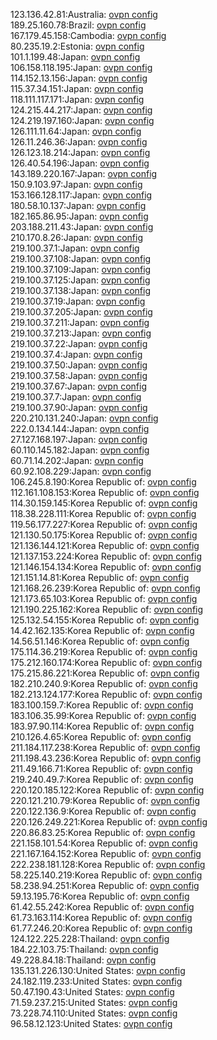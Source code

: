 123.136.42.81:Australia: [ovpn config](vpn/123_136_42_81.ovpn)  
189.25.160.78:Brazil: [ovpn config](vpn/189_25_160_78.ovpn)  
167.179.45.158:Cambodia: [ovpn config](vpn/167_179_45_158.ovpn)  
80.235.19.2:Estonia: [ovpn config](vpn/80_235_19_2.ovpn)  
101.1.199.48:Japan: [ovpn config](vpn/101_1_199_48.ovpn)  
106.158.118.195:Japan: [ovpn config](vpn/106_158_118_195.ovpn)  
114.152.13.156:Japan: [ovpn config](vpn/114_152_13_156.ovpn)  
115.37.34.151:Japan: [ovpn config](vpn/115_37_34_151.ovpn)  
118.111.117.171:Japan: [ovpn config](vpn/118_111_117_171.ovpn)  
124.215.44.217:Japan: [ovpn config](vpn/124_215_44_217.ovpn)  
124.219.197.160:Japan: [ovpn config](vpn/124_219_197_160.ovpn)  
126.111.11.64:Japan: [ovpn config](vpn/126_111_11_64.ovpn)  
126.11.246.36:Japan: [ovpn config](vpn/126_11_246_36.ovpn)  
126.123.18.214:Japan: [ovpn config](vpn/126_123_18_214.ovpn)  
126.40.54.196:Japan: [ovpn config](vpn/126_40_54_196.ovpn)  
143.189.220.167:Japan: [ovpn config](vpn/143_189_220_167.ovpn)  
150.9.103.97:Japan: [ovpn config](vpn/150_9_103_97.ovpn)  
153.166.128.117:Japan: [ovpn config](vpn/153_166_128_117.ovpn)  
180.58.10.137:Japan: [ovpn config](vpn/180_58_10_137.ovpn)  
182.165.86.95:Japan: [ovpn config](vpn/182_165_86_95.ovpn)  
203.188.211.43:Japan: [ovpn config](vpn/203_188_211_43.ovpn)  
210.170.8.26:Japan: [ovpn config](vpn/210_170_8_26.ovpn)  
219.100.37.1:Japan: [ovpn config](vpn/219_100_37_1.ovpn)  
219.100.37.108:Japan: [ovpn config](vpn/219_100_37_108.ovpn)  
219.100.37.109:Japan: [ovpn config](vpn/219_100_37_109.ovpn)  
219.100.37.125:Japan: [ovpn config](vpn/219_100_37_125.ovpn)  
219.100.37.138:Japan: [ovpn config](vpn/219_100_37_138.ovpn)  
219.100.37.19:Japan: [ovpn config](vpn/219_100_37_19.ovpn)  
219.100.37.205:Japan: [ovpn config](vpn/219_100_37_205.ovpn)  
219.100.37.211:Japan: [ovpn config](vpn/219_100_37_211.ovpn)  
219.100.37.213:Japan: [ovpn config](vpn/219_100_37_213.ovpn)  
219.100.37.22:Japan: [ovpn config](vpn/219_100_37_22.ovpn)  
219.100.37.4:Japan: [ovpn config](vpn/219_100_37_4.ovpn)  
219.100.37.50:Japan: [ovpn config](vpn/219_100_37_50.ovpn)  
219.100.37.58:Japan: [ovpn config](vpn/219_100_37_58.ovpn)  
219.100.37.67:Japan: [ovpn config](vpn/219_100_37_67.ovpn)  
219.100.37.7:Japan: [ovpn config](vpn/219_100_37_7.ovpn)  
219.100.37.90:Japan: [ovpn config](vpn/219_100_37_90.ovpn)  
220.210.131.240:Japan: [ovpn config](vpn/220_210_131_240.ovpn)  
222.0.134.144:Japan: [ovpn config](vpn/222_0_134_144.ovpn)  
27.127.168.197:Japan: [ovpn config](vpn/27_127_168_197.ovpn)  
60.110.145.182:Japan: [ovpn config](vpn/60_110_145_182.ovpn)  
60.71.14.202:Japan: [ovpn config](vpn/60_71_14_202.ovpn)  
60.92.108.229:Japan: [ovpn config](vpn/60_92_108_229.ovpn)  
106.245.8.190:Korea Republic of: [ovpn config](vpn/106_245_8_190.ovpn)  
112.161.108.153:Korea Republic of: [ovpn config](vpn/112_161_108_153.ovpn)  
114.30.159.145:Korea Republic of: [ovpn config](vpn/114_30_159_145.ovpn)  
118.38.228.111:Korea Republic of: [ovpn config](vpn/118_38_228_111.ovpn)  
119.56.177.227:Korea Republic of: [ovpn config](vpn/119_56_177_227.ovpn)  
121.130.50.175:Korea Republic of: [ovpn config](vpn/121_130_50_175.ovpn)  
121.136.144.121:Korea Republic of: [ovpn config](vpn/121_136_144_121.ovpn)  
121.137.153.224:Korea Republic of: [ovpn config](vpn/121_137_153_224.ovpn)  
121.146.154.134:Korea Republic of: [ovpn config](vpn/121_146_154_134.ovpn)  
121.151.14.81:Korea Republic of: [ovpn config](vpn/121_151_14_81.ovpn)  
121.168.26.239:Korea Republic of: [ovpn config](vpn/121_168_26_239.ovpn)  
121.173.65.103:Korea Republic of: [ovpn config](vpn/121_173_65_103.ovpn)  
121.190.225.162:Korea Republic of: [ovpn config](vpn/121_190_225_162.ovpn)  
125.132.54.155:Korea Republic of: [ovpn config](vpn/125_132_54_155.ovpn)  
14.42.162.135:Korea Republic of: [ovpn config](vpn/14_42_162_135.ovpn)  
14.56.51.146:Korea Republic of: [ovpn config](vpn/14_56_51_146.ovpn)  
175.114.36.219:Korea Republic of: [ovpn config](vpn/175_114_36_219.ovpn)  
175.212.160.174:Korea Republic of: [ovpn config](vpn/175_212_160_174.ovpn)  
175.215.86.221:Korea Republic of: [ovpn config](vpn/175_215_86_221.ovpn)  
182.210.240.9:Korea Republic of: [ovpn config](vpn/182_210_240_9.ovpn)  
182.213.124.177:Korea Republic of: [ovpn config](vpn/182_213_124_177.ovpn)  
183.100.159.7:Korea Republic of: [ovpn config](vpn/183_100_159_7.ovpn)  
183.106.35.99:Korea Republic of: [ovpn config](vpn/183_106_35_99.ovpn)  
183.97.90.114:Korea Republic of: [ovpn config](vpn/183_97_90_114.ovpn)  
210.126.4.65:Korea Republic of: [ovpn config](vpn/210_126_4_65.ovpn)  
211.184.117.238:Korea Republic of: [ovpn config](vpn/211_184_117_238.ovpn)  
211.198.43.236:Korea Republic of: [ovpn config](vpn/211_198_43_236.ovpn)  
211.49.166.71:Korea Republic of: [ovpn config](vpn/211_49_166_71.ovpn)  
219.240.49.7:Korea Republic of: [ovpn config](vpn/219_240_49_7.ovpn)  
220.120.185.122:Korea Republic of: [ovpn config](vpn/220_120_185_122.ovpn)  
220.121.210.79:Korea Republic of: [ovpn config](vpn/220_121_210_79.ovpn)  
220.122.136.9:Korea Republic of: [ovpn config](vpn/220_122_136_9.ovpn)  
220.126.249.221:Korea Republic of: [ovpn config](vpn/220_126_249_221.ovpn)  
220.86.83.25:Korea Republic of: [ovpn config](vpn/220_86_83_25.ovpn)  
221.158.101.54:Korea Republic of: [ovpn config](vpn/221_158_101_54.ovpn)  
221.167.164.152:Korea Republic of: [ovpn config](vpn/221_167_164_152.ovpn)  
222.238.181.128:Korea Republic of: [ovpn config](vpn/222_238_181_128.ovpn)  
58.225.140.219:Korea Republic of: [ovpn config](vpn/58_225_140_219.ovpn)  
58.238.94.251:Korea Republic of: [ovpn config](vpn/58_238_94_251.ovpn)  
59.13.195.76:Korea Republic of: [ovpn config](vpn/59_13_195_76.ovpn)  
61.42.55.242:Korea Republic of: [ovpn config](vpn/61_42_55_242.ovpn)  
61.73.163.114:Korea Republic of: [ovpn config](vpn/61_73_163_114.ovpn)  
61.77.246.20:Korea Republic of: [ovpn config](vpn/61_77_246_20.ovpn)  
124.122.225.228:Thailand: [ovpn config](vpn/124_122_225_228.ovpn)  
184.22.103.75:Thailand: [ovpn config](vpn/184_22_103_75.ovpn)  
49.228.84.18:Thailand: [ovpn config](vpn/49_228_84_18.ovpn)  
135.131.226.130:United States: [ovpn config](vpn/135_131_226_130.ovpn)  
24.182.119.233:United States: [ovpn config](vpn/24_182_119_233.ovpn)  
50.47.190.43:United States: [ovpn config](vpn/50_47_190_43.ovpn)  
71.59.237.215:United States: [ovpn config](vpn/71_59_237_215.ovpn)  
73.228.74.110:United States: [ovpn config](vpn/73_228_74_110.ovpn)  
96.58.12.123:United States: [ovpn config](vpn/96_58_12_123.ovpn)  
